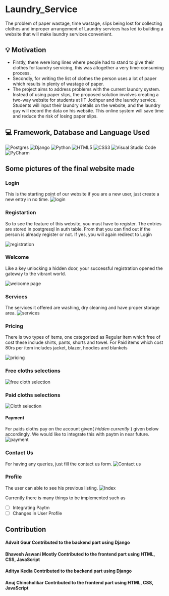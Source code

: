 # Laundry_Service
The problem of paper wastage, time wastage, slips being lost for collecting clothes and improper arrangement of Laundry services has led to building a website that will make laundry services convenient.

## 💡 Motivation

* Firstly, there were long lines where people had to stand to give their clothes for laundry servicing, this was altogether a very time-consuming process.
* Secondly, for writing the list of clothes the person uses a lot of paper which results in plenty of wastage of paper.
* The project aims to address problems with the current laundry system. Instead of using paper slips, the proposed solution involves creating a two-way website for students at IIT Jodhpur and the laundry service. Students will input their laundry details on the website, and the laundry guy will record the data on his website. This online system will save time and reduce the risk of losing paper slips.

## 💻 Framework, Database and Language Used
![Postgres](https://img.shields.io/badge/postgres-%23316192.svg?style=for-the-badge&logo=postgresql&logoColor=white)
![Django](https://img.shields.io/badge/django-%23092E20.svg?style=for-the-badge&logo=django&logoColor=white)
![Python](https://img.shields.io/badge/python-3670A0?style=for-the-badge&logo=python&logoColor=ffdd54)
![HTML5](https://img.shields.io/badge/html5-%23E34F26.svg?style=for-the-badge&logo=html5&logoColor=white)
![CSS3](https://img.shields.io/badge/css3-%231572B6.svg?style=for-the-badge&logo=css3&logoColor=white)
![Visual Studio Code](https://img.shields.io/badge/Visual%20Studio%20Code-0078d7.svg?style=for-the-badge&logo=visual-studio-code&logoColor=white)
![PyCharm](https://img.shields.io/badge/pycharm-143?style=for-the-badge&logo=pycharm&logoColor=black&color=black&labelColor=green)

## Some pictures of the final website made
### Login
This is the starting point of our website if you are a new user, just create a new entry in no time.
![login](https://github.com/Advaitgaur004/Laundry_Service/assets/126783821/211e2cf1-61ff-4615-8f1c-8935e011d94e)

### Registartion 
So to see the feature of this website, you must have to register. The entries are stored in postgresql in auth table. From that you can find out if the person is already register or not. If yes, you will again redirect to Login 

![registration](https://github.com/Advaitgaur004/Laundry_Service/assets/126783821/2977f7f0-25cc-4564-92c8-f5548cdba335)

### Welcome 
Like a key unlocking a hidden door, your successful registration opened the gateway to the vibrant world. 

![welcome page](https://github.com/Advaitgaur004/Laundry_Service/assets/126783821/8d860ec9-96a9-40d0-bb7b-a09c89678c8e)

### Services
The services it offered are washing, dry cleaning and have proper storage area.
![services](https://github.com/Advaitgaur004/Laundry_Service/assets/126783821/2f5ef874-c6b0-4e31-a2af-0e48c81f53e2)

### Pricing
There is two types of items, one categorized as Regular item which free of cost these include shirts, pants, shorts and towel. For Paid items which cost 80rs per item includes jacket, blazer, hoodies and blankets

![pricing](https://github.com/Advaitgaur004/Laundry_Service/assets/126783821/1d65e2d8-02e8-46f2-a8d6-5b7af73db1df)

### Free cloths selections
![free cloth selection](https://github.com/Advaitgaur004/Laundry_Service/assets/126783821/cfb11d4d-4700-46c6-946b-2c2fe49249e0)

### Paid cloths selections
![Cloth selection](https://github.com/Advaitgaur004/Laundry_Service/assets/126783821/e2ac1c93-4f53-4c9c-8933-b3e6287002ec)

#### Payment
For paids cloths pay on the account given( *_hidden currently_* ) given below accordingly. We would like to integrate this with paytm in near future.
![payment](https://github.com/Advaitgaur004/Laundry_Service/assets/126783821/c3925e9b-3d62-4a8c-a5fd-9039dd764edc)
 ### Contact Us
 For having any queries, just fill the contact us form.
 ![Contact us](https://github.com/Advaitgaur004/Laundry_Service/assets/126783821/ccac2ee3-a58e-4e9c-97c4-bf0c5114dc2c)

### Profile
The user can able to see his previous listing.
![Index](https://github.com/Advaitgaur004/Laundry_Service/assets/126783821/7cb705c0-5950-41ba-8f7f-da33c2315d7f)

Currently there is many things to be implemented such as
- [ ] Integrating Paytm
- [ ] Changes in User Profile 

## Contribution
#### Advait Gaur Contributed to the backend part using Django
#### Bhavesh Aswani Mostly Contributed to the frontend part using HTML, CSS, JavaScript
#### Aditya Kedia Contributed to the backend part using Django
#### Anuj Chincholikar Contributed to the frontend part using HTML, CSS, JavaScript
